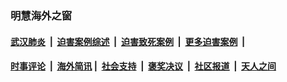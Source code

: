 
### 明慧海外之窗

####  [武汉肺炎](indexes/365.md?t=06260701) &nbsp;|&nbsp;  [迫害案例综述](indexes/328.md?t=06260701) &nbsp;|&nbsp; [迫害致死案例](indexes/277.md?t=06260701)  &nbsp;|&nbsp; [更多迫害案例](indexes/81.md?t=06260701)  &nbsp;|&nbsp; 
####  [时事评论](indexes/19.md?t=06260701) &nbsp;|&nbsp; [海外简讯](indexes/245.md?t=06260701)&nbsp;|&nbsp;  [社会支持](indexes/140.md?t=06260701) &nbsp;|&nbsp; [褒奖决议](indexes/282.md?t=06260701) &nbsp;|&nbsp; [社区报道](indexes/91.md?t=06260701)  &nbsp;|&nbsp; [天人之间](indexes/78.md?t=06260701) 

